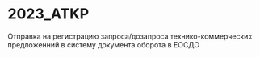 # 2023_ATKP
Отправка на регистрацию запроса/дозапроса технико-коммерческих предложенний в систему документа оборота в ЕОСДО
